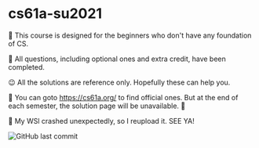 # cs61a-su2021
:tada: This course is designed for the beginners who don't have any foundation of CS.  

:eyes: All questions, including optional ones and extra credit, have been completed.  

:wink: All the solutions are reference only. Hopefully these can help you.  

:dizzy: You can goto https://cs61a.org/ to find official ones. But at the end of each semester, the solution page will be unavailable. :closed_lock_with_key:  

:wave:  My WSl crashed unexpectedly, so I reupload it. SEE YA!

![GitHub last commit](https://img.shields.io/github/last-commit/xxxhol1c/cs61a-su2021?color=ff69b4)
